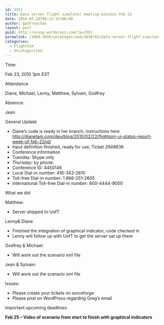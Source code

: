 ```yaml
---
id: 2351
title: Data server flight simulator meeting minutes Feb 23
date: 2010-02-24T08:33:15+00:00
author: godfreychan
layout: post
guid: http://ucosp.wordpress.com/?p=2351
permalink: /2009-2010/uncategorized/2010/02/data-server-flight-simulator-meeting-minutes-feb-23/
categories:
  - FlightSim
  - Uncategorized
---
```

Time:
  
Feb 23, 2010 1pm EST

Attendance
  
Diane, Michael, Lenny, Matthew, Sylvain, Godfrey

Absence:
  
Jean

General Update

  * Diane’s code is ready in her branch, instructions here http://dianetam.com/dev/blog/2010/02/22/flightsim-ui-status-report-week-of-feb-22nd/
  * Input definition finished, ready for use, Ticket 2949836
  * Conference information
  * Tuesday: Skype only
  * Thursday: by phone:
  * Conference ID: 4450146
  * Local Dial-in number: 416-343-2610
  * Toll-free Dial-in number: 1 866-251-2605
  * International Toll-free Dial-in number: 800-4444-9000

What we did

Matthew:

  * Server shipped to UofT

Lenny& Diane

  * Finished the integration of graphical indicator, code checked in
  * Lenny will follow up with UofT to get the server sat up there

Godfrey & Michael:

  * Will work out the scenario xml file

Jean & Sylvain:

  * Will work out the scenario xml file

Issues:

  * Please create your tickets on sorceforge
  * Please post on WordPress regarding Greg’s email

Important upcoming deadlines:

**Feb 25 – Video of scenario from start to finish with graphical indicators**
